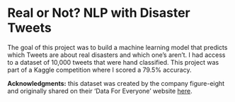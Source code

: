 # Real or Not? NLP with Disaster Tweets

The goal of this project was to build a machine learning model that predicts which Tweets are about real disasters and which one’s aren’t. I had access to a dataset of 10,000 tweets that were hand classified. This project was part of a Kaggle competition where I scored a 79.5% accuracy.

**Acknowledgments:** this dataset was created by the company figure-eight and originally shared on their ‘Data For Everyone’ website [here](https://appen.com/resources/datasets/).

